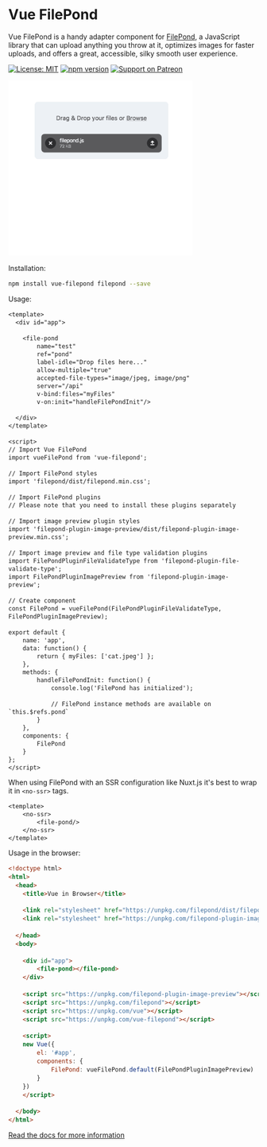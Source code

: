 # Vue FilePond

Vue FilePond is a handy adapter component for [FilePond](https://github.com/pqina/filepond), a JavaScript library that can upload anything you throw at it, optimizes images for faster uploads, and offers a great, accessible, silky smooth user experience.

[![License: MIT](https://img.shields.io/badge/license-MIT-blue.svg)](https://github.com/pqina/vue-filepond/blob/master/LICENSE)
[![npm version](https://badge.fury.io/js/vue-filepond.svg)](https://www.npmjs.com/package/vue-filepond)
[![Support on Patreon](https://img.shields.io/badge/support-patreon-salmon.svg)](https://www.patreon.com/rikschennink)

<img src="https://github.com/pqina/filepond-github-assets/blob/master/filepond-animation-01.gif?raw=true" width="370" alt=""/>

Installation:

```bash
npm install vue-filepond filepond --save
```

Usage:

```vue
<template>
  <div id="app">

    <file-pond
        name="test"
        ref="pond"
        label-idle="Drop files here..."
        allow-multiple="true"
        accepted-file-types="image/jpeg, image/png"
        server="/api"
        v-bind:files="myFiles"
        v-on:init="handleFilePondInit"/>

  </div>
</template>

<script>
// Import Vue FilePond
import vueFilePond from 'vue-filepond';

// Import FilePond styles
import 'filepond/dist/filepond.min.css';

// Import FilePond plugins
// Please note that you need to install these plugins separately

// Import image preview plugin styles
import 'filepond-plugin-image-preview/dist/filepond-plugin-image-preview.min.css';

// Import image preview and file type validation plugins
import FilePondPluginFileValidateType from 'filepond-plugin-file-validate-type';
import FilePondPluginImagePreview from 'filepond-plugin-image-preview';

// Create component
const FilePond = vueFilePond(FilePondPluginFileValidateType, FilePondPluginImagePreview);

export default {
    name: 'app',
    data: function() {
        return { myFiles: ['cat.jpeg'] };
    },
    methods: {
        handleFilePondInit: function() {
            console.log('FilePond has initialized');

            // FilePond instance methods are available on `this.$refs.pond`
        }
    },
    components: {
        FilePond
    }
};
</script>
```

When using FilePond with an SSR configuration like Nuxt.js it's best to wrap it in `<no-ssr>` tags.

```vue
<template>
    <no-ssr>
        <file-pond/>
    </no-ssr>
</template>
```

Usage in the browser:

```html
<!doctype html>
<html>
  <head>
    <title>Vue in Browser</title>
    
    <link rel="stylesheet" href="https://unpkg.com/filepond/dist/filepond.min.css">
    <link rel="stylesheet" href="https://unpkg.com/filepond-plugin-image-preview/dist/filepond-plugin-image-preview.min.css">

  </head>
  <body>
    
    <div id="app">
        <file-pond></file-pond>
    </div>
    
    <script src="https://unpkg.com/filepond-plugin-image-preview"></script>
    <script src="https://unpkg.com/filepond"></script>
    <script src="https://unpkg.com/vue"></script>
    <script src="https://unpkg.com/vue-filepond"></script>
    
    <script>
    new Vue({
        el: '#app',
        components: {
            FilePond: vueFilePond.default(FilePondPluginImagePreview)
        }
    })
    </script>
    
  </body>
</html>
```


[Read the docs for more information](https://pqina.nl/filepond/docs/patterns/frameworks/vue/)
